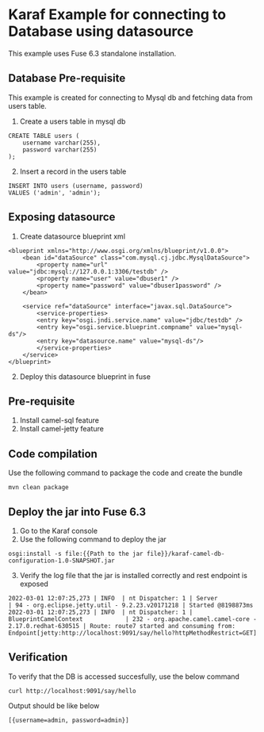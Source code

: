 # Karaf Example for connecting to Database using datasource

This example uses Fuse 6.3 standalone installation.

## Database Pre-requisite
This example is created for connecting to Mysql db and fetching data from users table.
1. Create a users table in mysql db
```
CREATE TABLE users (
    username varchar(255),
    password varchar(255)
);
```
2. Insert a record in the users table
```
INSERT INTO users (username, password)
VALUES ('admin', 'admin');
```
## Exposing datasource
1.  Create datasource blueprint xml 
```
<blueprint xmlns="http://www.osgi.org/xmlns/blueprint/v1.0.0">
	<bean id="dataSource" class="com.mysql.cj.jdbc.MysqlDataSource">
	    <property name="url" value="jdbc:mysql://127.0.0.1:3306/testdb" />
	    <property name="user" value="dbuser1" />
	    <property name="password" value="dbuser1password" />
	</bean>

	<service ref="dataSource" interface="javax.sql.DataSource">
	    <service-properties>
		<entry key="osgi.jndi.service.name" value="jdbc/testdb" />
		<entry key="osgi.service.blueprint.compname" value="mysql-ds"/>
		<entry key="datasource.name" value="mysql-ds"/>
	    </service-properties>
	</service>
</blueprint>
```
2. Deploy this datasource blueprint in fuse

## Pre-requisite
1. Install camel-sql feature
2. Install camel-jetty feature

## Code compilation
Use the following command to package the code and create the bundle
```
mvn clean package
```
## Deploy the jar into Fuse 6.3
1. Go to the Karaf console
2. Use the following command to deploy the jar
```
osgi:install -s file:{{Path to the jar file}}/karaf-camel-db-configuration-1.0-SNAPSHOT.jar
```
3. Verify the log file that the jar is installed correctly and rest endpoint is exposed 
```
2022-03-01 12:07:25,273 | INFO  | nt Dispatcher: 1 | Server                           | 94 - org.eclipse.jetty.util - 9.2.23.v20171218 | Started @8198873ms
2022-03-01 12:07:25,273 | INFO  | nt Dispatcher: 1 | BlueprintCamelContext            | 232 - org.apache.camel.camel-core - 2.17.0.redhat-630515 | Route: route7 started and consuming from: Endpoint[jetty:http://localhost:9091/say/hello?httpMethodRestrict=GET]

```

## Verification

To verify that the DB is accessed succesfully, use the below command
```
curl http://localhost:9091/say/hello

```
Output should be like below
```
[{username=admin, password=admin}]
```
